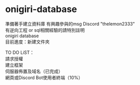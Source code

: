 # onigiri-database  
準備著手建立資料庫 有興趣參與的msg Discord "thelemon2333"   
有逆向工程 or  sql相關經驗的請特別註明  
onigiri database  
目前進度：新建文件夾  
  
TO DO LiST：  
請求授權  
建立框架  
伺服器佈置及域名（已完成）  
網頁或Discord Bot使用者終端（10%）  
